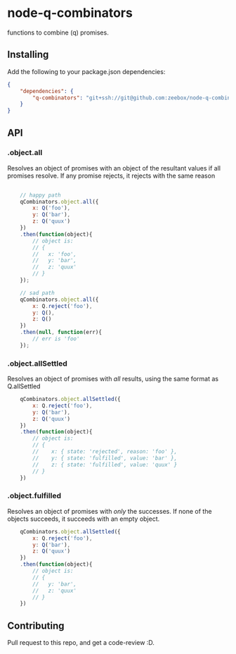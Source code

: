 # node-q-combinators

functions to combine (q) promises. 


## Installing

Add the following to your package.json dependencies: 

```json
{
	"dependencies": { 
		"q-combinators": "git+ssh://git@github.com:zeebox/node-q-combinators.git#v0.0.1"
	}
}	
```

## API

### .object.all

Resolves an object of promises with an object of the resultant values if all promises resolve.  If any promise rejects, it rejects with the same reason

```javascript
	
	// happy path
	qCombinators.object.all({
		x: Q('foo'),
		y: Q('bar'),
		z: Q('quux')
	})
	.then(function(object){
		// object is:
		// { 
		//   x: 'foo',
		//   y: 'bar',
		//   z: 'quux'
		// }
	});

	// sad path
	qCombinators.object.all({ 
		x: Q.reject('foo'),
		y: Q(),
		z: Q()
	})
	.then(null, function(err){ 
		// err is 'foo' 
	});

```


### .object.allSettled

Resolves an object of promises with *all* results, using the same format as Q.allSettled

```javascript
	qCombinators.object.allSettled({ 
		x: Q.reject('foo'),
		y: Q('bar'),
		z: Q('quux')
	})
	.then(function(object){ 
		// object is: 
		// { 
		//	  x: { state: 'rejected', reason: 'foo' },
		//	  y: { state: 'fulfilled', value: 'bar' },
		//	  z: { state: 'fulfilled', value: 'quux' }
		// }
	})
```

### .object.fulfilled

Resolves an object of promises with *only* the successes.  If none of the objects succeeds, it succeeds with an empty object. 

```javascript
	qCombinators.object.allSettled({ 
		x: Q.reject('foo'),
		y: Q('bar'),
		z: Q('quux')
	})
	.then(function(object){ 
		// object is:
		// {
		//   y: 'bar',
		//   z: 'quux'
		// }
	})
```


## Contributing

Pull request to this repo, and get a code-review :D.
